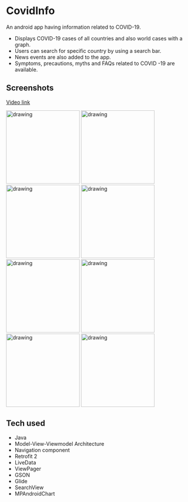 # CovidInfo
An android app having information related to COVID-19.

- Displays COVID-19 cases of all countries and also world cases with a graph.
- Users can search for specific country by using a search bar.
- News events are also added to the app.
- Symptoms, precautions, myths and FAQs related to COVID -19 are available.

## Screenshots
[Video link](https://drive.google.com/file/d/1WqGuTQBByyWSwvXo7SlK23CuoynzpInc/view?usp=sharing)

<img src="https://user-images.githubusercontent.com/44144836/86155321-e47e0380-bb21-11ea-89bc-e6adf8692003.jpg" alt="drawing" width="200"/> <img src="https://user-images.githubusercontent.com/44144836/86155351-eb0c7b00-bb21-11ea-94a4-16bd0d09b1b4.jpg" alt="drawing" width="200"/>
<img src="https://user-images.githubusercontent.com/44144836/86155354-eba51180-bb21-11ea-8921-db8b67c6643a.jpg" alt="drawing" width="200"/>
<img src="https://user-images.githubusercontent.com/44144836/86155329-e778f400-bb21-11ea-9fc3-3c74fd333c97.jpg" alt="drawing" width="200"/>
<img src="https://user-images.githubusercontent.com/44144836/86155330-e8118a80-bb21-11ea-8b19-bdbf4bb1eefe.jpg" alt="drawing" width="200"/>
<img src="https://user-images.githubusercontent.com/44144836/86155334-e8aa2100-bb21-11ea-90e3-5044ce17d019.jpg" alt="drawing" width="200"/>
<img src="https://user-images.githubusercontent.com/44144836/86155339-e9db4e00-bb21-11ea-9558-ab867f1dc723.jpg" alt="drawing" width="200"/>
<img src="https://user-images.githubusercontent.com/44144836/86155346-ea73e480-bb21-11ea-841f-7ea0069a3994.jpg" alt="drawing" width="200"/>

## Tech used
- Java
- Model-View-Viewmodel Architecture
- Navigation component
- Retrofit 2
- LiveData
- ViewPager
- GSON
- Glide
- SearchView
- MPAndroidChart

